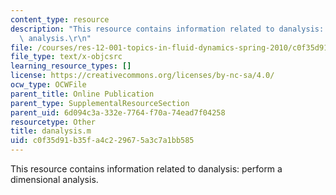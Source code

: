 ```yaml
---
content_type: resource
description: "This resource contains information related to danalysis: perform a dimensional\
  \ analysis.\r\n"
file: /courses/res-12-001-topics-in-fluid-dynamics-spring-2010/c0f35d91b35fa4c229675a3c7a1bb585_danalysis.m
file_type: text/x-objcsrc
learning_resource_types: []
license: https://creativecommons.org/licenses/by-nc-sa/4.0/
ocw_type: OCWFile
parent_title: Online Publication
parent_type: SupplementalResourceSection
parent_uid: 6d094c3a-332e-7764-f70a-74ead7f04258
resourcetype: Other
title: danalysis.m
uid: c0f35d91-b35f-a4c2-2967-5a3c7a1bb585
---
```

This resource contains information related to danalysis: perform a dimensional analysis.
